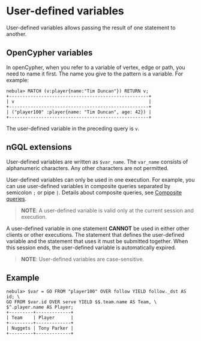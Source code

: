 # User-defined variables

User-defined variables allows passing the result of one statement to another. 

## OpenCypher variables

In openCypher, when you refer to a variable of vertex, edge or path, you need to name it first. The name you give to the pattern is a variable. For example:

```ngql
nebula> MATCH (v:player{name:"Tim Duncan"}) RETURN v;
+----------------------------------------------------+
| v                                                  |
+----------------------------------------------------+
| ("player100" :player{name: "Tim Duncan", age: 42}) |
+----------------------------------------------------+
```

The user-defined variable in the preceding query is `v`.

## nGQL extensions

User-defined variables are written as `$var_name`. The `var_name` consists of alphanumeric characters. Any other characters are not permitted.

User-defined variables can only be used in one execution. For example, you can use user-defined variables in composite queries separated by semicolon `;` or pipe `|`. Details about composite queries, see [Composite queries](1.composite-queries.md).

> **NOTE**: A user-defined variable is valid only at the current session and execution.

A user-defined variable in one statement **CANNOT** be used in either other clients or other executions. The statement that defines the user-defined variable and the statement that uses it must be submitted together. When this session ends, the user-defined variable is automatically expired.

> **NOTE**: User-defined variables are case-sensitive.

## Example

```ngql
nebula> $var = GO FROM "player100" OVER follow YIELD follow._dst AS id; \
GO FROM $var.id OVER serve YIELD $$.team.name AS Team, \
$^.player.name AS Player;
+---------+-------------+
| Team    | Player      |
+---------+-------------+
| Nuggets | Tony Parker |
+---------+-------------+
```
